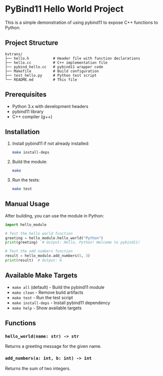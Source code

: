 # PyBind11 Hello World Project

This is a simple demonstration of using pybind11 to expose C++ functions to Python.

## Project Structure

```
kvtrans/
├── hello.h           # Header file with function declarations
├── hello.cc          # C++ implementation file
├── pybind_hello.cc   # pybind11 wrapper code
├── Makefile          # Build configuration
├── test_hello.py     # Python test script
└── README.md         # This file
```

## Prerequisites

- Python 3.x with development headers
- pybind11 library
- C++ compiler (g++)

## Installation

1. Install pybind11 if not already installed:
   ```bash
   make install-deps
   ```

2. Build the module:
   ```bash
   make
   ```

3. Run the tests:
   ```bash
   make test
   ```

## Manual Usage

After building, you can use the module in Python:

```python
import hello_module

# Test the hello world function
greeting = hello_module.hello_world("Python")
print(greeting)  # Output: Hello, Python! Welcome to pybind11!

# Test the add numbers function
result = hello_module.add_numbers(5, 3)
print(result)  # Output: 8
```

## Available Make Targets

- `make all` (default) - Build the pybind11 module
- `make clean` - Remove build artifacts
- `make test` - Run the test script
- `make install-deps` - Install pybind11 dependency
- `make help` - Show available targets

## Functions

### `hello_world(name: str) -> str`
Returns a greeting message for the given name.

### `add_numbers(a: int, b: int) -> int`
Returns the sum of two integers. 
